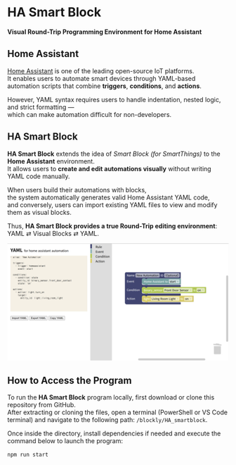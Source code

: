 # HA Smart Block  
**Visual Round-Trip Programming Environment for Home Assistant**  




## Home Assistant
[Home Assistant](https://www.home-assistant.io/) is one of the leading open-source IoT platforms.  
It enables users to automate smart devices through YAML-based automation scripts that combine **triggers**, **conditions**, and **actions**.

However, YAML syntax requires users to handle indentation, nested logic, and strict formatting —  
which can make automation difficult for non-developers.




## HA Smart Block
**HA Smart Block** extends the idea of *Smart Block (for SmartThings)* to the **Home Assistant** environment.  
It allows users to **create and edit automations visually** without writing YAML code manually.

When users build their automations with blocks,  
the system automatically generates valid Home Assistant YAML code,  
and conversely, users can import existing YAML files to view and modify them as visual blocks.

Thus, **HA Smart Block provides a true Round-Trip editing environment**:  
YAML ⇄ Visual Blocks ⇄ YAML.

![HA Block](https://github.com/seomihyeons/HA_smartblock/blob/main/ha_smartblock.png)

## How to Access the Program

To run the **HA Smart Block** program locally, first download or clone this repository from GitHub.  
After extracting or cloning the files, open a terminal (PowerShell or VS Code terminal) and navigate to the following path: `/blockly/HA_smartblock`.

Once inside the directory, install dependencies if needed and execute the command below to launch the program:  
```bash
npm run start

